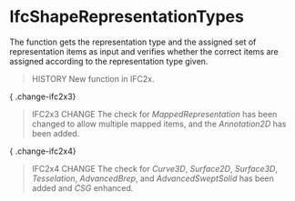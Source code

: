 # IfcShapeRepresentationTypes

The function gets the representation type and the assigned set of representation items as input and verifies whether the correct items are assigned according to the representation type given.

> HISTORY  New function in IFC2x.

{ .change-ifc2x3}
> IFC2x3 CHANGE  The check for _MappedRepresentation_ has been changed to allow multiple mapped items, and the _Annotation2D_ has been added.

{ .change-ifc2x4}
> IFC2x4 CHANGE  The check for _Curve3D_, _Surface2D_, _Surface3D_, _Tesselation_, _AdvancedBrep_, and _AdvancedSweptSolid_ has been added and _CSG_ enhanced.
